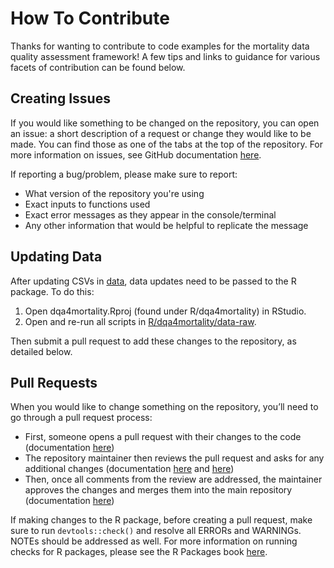 # How To Contribute

Thanks for wanting to contribute to code examples for the mortality data quality assessment framework! A few tips and links to guidance for various facets of contribution can be found below.

## Creating Issues

If you would like something to be changed on the repository, you can open an issue: a short description of a request or change they would like to be made. You can find those as one of the tabs at the top of the repository. For more information on issues, see GitHub documentation [here](https://docs.github.com/en/issues/tracking-your-work-with-issues/using-issues/creating-an-issue).

If reporting a bug/problem, please make sure to report:
- What version of the repository you're using
- Exact inputs to functions used
- Exact error messages as they appear in the console/terminal
- Any other information that would be helpful to replicate the message

## Updating Data

After updating CSVs in [data](data), data updates need to be passed to the R package. To do this:

1. Open dqa4mortality.Rproj (found under R/dqa4mortality) in RStudio.
2. Open and re-run all scripts in [R/dqa4mortality/data-raw](R/dqa4mortality/data-raw).

Then submit a pull request to add these changes to the repository, as detailed below.

## Pull Requests

When you would like to change something on the repository, you’ll need to go through a pull request process:
- First, someone opens a pull request with their changes to the code (documentation [here](https://docs.github.com/en/pull-requests/collaborating-with-pull-requests/proposing-changes-to-your-work-with-pull-requests/creating-a-pull-request))
- The repository maintainer then reviews the pull request and asks for any additional changes (documentation [here](https://docs.github.com/en/pull-requests/collaborating-with-pull-requests/reviewing-changes-in-pull-requests/about-pull-request-reviews) and [here](https://docs.github.com/en/pull-requests/collaborating-with-pull-requests/reviewing-changes-in-pull-requests/reviewing-proposed-changes-in-a-pull-request))
- Then, once all comments from the review are addressed, the maintainer approves the changes and merges them into the main repository (documentation [here](https://docs.github.com/en/pull-requests/collaborating-with-pull-requests/incorporating-changes-from-a-pull-request/about-pull-request-merges))

If making changes to the R package, before creating a pull request, make sure to run `devtools::check()` and resolve all ERRORs and WARNINGs. NOTEs should be addressed as well. For more information on running checks for R packages, please see the R Packages book [here](https://r-pkgs.org/workflow101.html#sec-workflow101-r-cmd-check).

